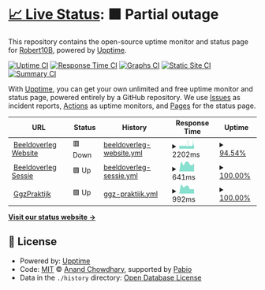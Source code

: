 # [📈 Live Status](https://demo.upptime.js.org): <!--live status--> **🟧 Partial outage**

This repository contains the open-source uptime monitor and status page for [Robert10B](https://10dsgn.nl), powered by [Upptime](https://github.com/upptime/upptime).

[![Uptime CI](https://github.com/tendsgn/upptime/workflows/Uptime%20CI/badge.svg)](https://github.com/tendsgn/upptime/actions?query=workflow%3A%22Uptime+CI%22)
[![Response Time CI](https://github.com/tendsgn/upptime/workflows/Response%20Time%20CI/badge.svg)](https://github.com/tendsgn/upptime/actions?query=workflow%3A%22Response+Time+CI%22)
[![Graphs CI](https://github.com/tendsgn/upptime/workflows/Graphs%20CI/badge.svg)](https://github.com/tendsgn/upptime/actions?query=workflow%3A%22Graphs+CI%22)
[![Static Site CI](https://github.com/tendsgn/upptime/workflows/Static%20Site%20CI/badge.svg)](https://github.com/tendsgn/upptime/actions?query=workflow%3A%22Static+Site+CI%22)
[![Summary CI](https://github.com/tendsgn/upptime/workflows/Summary%20CI/badge.svg)](https://github.com/tendsgn/upptime/actions?query=workflow%3A%22Summary+CI%22)

With [Upptime](https://upptime.js.org), you can get your own unlimited and free uptime monitor and status page, powered entirely by a GitHub repository. We use [Issues](https://github.com/tendsgn/upptime/issues) as incident reports, [Actions](https://github.com/tendsgn/upptime/actions) as uptime monitors, and [Pages](https://demo.upptime.js.org) for the status page.

<!--start: status pages-->
<!-- This summary is generated by Upptime (https://github.com/upptime/upptime) -->
<!-- Do not edit this manually, your changes will be overwritten -->
<!-- prettier-ignore -->
| URL | Status | History | Response Time | Uptime |
| --- | ------ | ------- | ------------- | ------ |
| <img alt="" src="https://icons.duckduckgo.com/ip3/beeldoverleg.nl.ico" height="13"> [Beeldoverleg Website](https://beeldoverleg.nl) | 🟥 Down | [beeldoverleg-website.yml](https://github.com/tendsgn/upptime/commits/HEAD/history/beeldoverleg-website.yml) | <details><summary><img alt="Response time graph" src="./graphs/beeldoverleg-website/response-time-week.png" height="20"> 2202ms</summary><br><a href="https://tendsgn.github.io/upptime/history/beeldoverleg-website"><img alt="Response time 2146" src="https://img.shields.io/endpoint?url=https%3A%2F%2Fraw.githubusercontent.com%2Ftendsgn%2Fupptime%2FHEAD%2Fapi%2Fbeeldoverleg-website%2Fresponse-time.json"></a><br><a href="https://tendsgn.github.io/upptime/history/beeldoverleg-website"><img alt="24-hour response time 2721" src="https://img.shields.io/endpoint?url=https%3A%2F%2Fraw.githubusercontent.com%2Ftendsgn%2Fupptime%2FHEAD%2Fapi%2Fbeeldoverleg-website%2Fresponse-time-day.json"></a><br><a href="https://tendsgn.github.io/upptime/history/beeldoverleg-website"><img alt="7-day response time 2202" src="https://img.shields.io/endpoint?url=https%3A%2F%2Fraw.githubusercontent.com%2Ftendsgn%2Fupptime%2FHEAD%2Fapi%2Fbeeldoverleg-website%2Fresponse-time-week.json"></a><br><a href="https://tendsgn.github.io/upptime/history/beeldoverleg-website"><img alt="30-day response time 2146" src="https://img.shields.io/endpoint?url=https%3A%2F%2Fraw.githubusercontent.com%2Ftendsgn%2Fupptime%2FHEAD%2Fapi%2Fbeeldoverleg-website%2Fresponse-time-month.json"></a><br><a href="https://tendsgn.github.io/upptime/history/beeldoverleg-website"><img alt="1-year response time 2146" src="https://img.shields.io/endpoint?url=https%3A%2F%2Fraw.githubusercontent.com%2Ftendsgn%2Fupptime%2FHEAD%2Fapi%2Fbeeldoverleg-website%2Fresponse-time-year.json"></a></details> | <details><summary><a href="https://tendsgn.github.io/upptime/history/beeldoverleg-website">94.54%</a></summary><a href="https://tendsgn.github.io/upptime/history/beeldoverleg-website"><img alt="All-time uptime 99.31%" src="https://img.shields.io/endpoint?url=https%3A%2F%2Fraw.githubusercontent.com%2Ftendsgn%2Fupptime%2FHEAD%2Fapi%2Fbeeldoverleg-website%2Fuptime.json"></a><br><a href="https://tendsgn.github.io/upptime/history/beeldoverleg-website"><img alt="24-hour uptime 82.77%" src="https://img.shields.io/endpoint?url=https%3A%2F%2Fraw.githubusercontent.com%2Ftendsgn%2Fupptime%2FHEAD%2Fapi%2Fbeeldoverleg-website%2Fuptime-day.json"></a><br><a href="https://tendsgn.github.io/upptime/history/beeldoverleg-website"><img alt="7-day uptime 94.54%" src="https://img.shields.io/endpoint?url=https%3A%2F%2Fraw.githubusercontent.com%2Ftendsgn%2Fupptime%2FHEAD%2Fapi%2Fbeeldoverleg-website%2Fuptime-week.json"></a><br><a href="https://tendsgn.github.io/upptime/history/beeldoverleg-website"><img alt="30-day uptime 98.03%" src="https://img.shields.io/endpoint?url=https%3A%2F%2Fraw.githubusercontent.com%2Ftendsgn%2Fupptime%2FHEAD%2Fapi%2Fbeeldoverleg-website%2Fuptime-month.json"></a><br><a href="https://tendsgn.github.io/upptime/history/beeldoverleg-website"><img alt="1-year uptime 99.31%" src="https://img.shields.io/endpoint?url=https%3A%2F%2Fraw.githubusercontent.com%2Ftendsgn%2Fupptime%2FHEAD%2Fapi%2Fbeeldoverleg-website%2Fuptime-year.json"></a></details>
| <img alt="" src="https://icons.duckduckgo.com/ip3/sessie.beeldoverleg.nl.ico" height="13"> [Beeldoverleg Sessie](https://sessie.beeldoverleg.nl/uptime) | 🟩 Up | [beeldoverleg-sessie.yml](https://github.com/tendsgn/upptime/commits/HEAD/history/beeldoverleg-sessie.yml) | <details><summary><img alt="Response time graph" src="./graphs/beeldoverleg-sessie/response-time-week.png" height="20"> 641ms</summary><br><a href="https://tendsgn.github.io/upptime/history/beeldoverleg-sessie"><img alt="Response time 752" src="https://img.shields.io/endpoint?url=https%3A%2F%2Fraw.githubusercontent.com%2Ftendsgn%2Fupptime%2FHEAD%2Fapi%2Fbeeldoverleg-sessie%2Fresponse-time.json"></a><br><a href="https://tendsgn.github.io/upptime/history/beeldoverleg-sessie"><img alt="24-hour response time 643" src="https://img.shields.io/endpoint?url=https%3A%2F%2Fraw.githubusercontent.com%2Ftendsgn%2Fupptime%2FHEAD%2Fapi%2Fbeeldoverleg-sessie%2Fresponse-time-day.json"></a><br><a href="https://tendsgn.github.io/upptime/history/beeldoverleg-sessie"><img alt="7-day response time 641" src="https://img.shields.io/endpoint?url=https%3A%2F%2Fraw.githubusercontent.com%2Ftendsgn%2Fupptime%2FHEAD%2Fapi%2Fbeeldoverleg-sessie%2Fresponse-time-week.json"></a><br><a href="https://tendsgn.github.io/upptime/history/beeldoverleg-sessie"><img alt="30-day response time 709" src="https://img.shields.io/endpoint?url=https%3A%2F%2Fraw.githubusercontent.com%2Ftendsgn%2Fupptime%2FHEAD%2Fapi%2Fbeeldoverleg-sessie%2Fresponse-time-month.json"></a><br><a href="https://tendsgn.github.io/upptime/history/beeldoverleg-sessie"><img alt="1-year response time 752" src="https://img.shields.io/endpoint?url=https%3A%2F%2Fraw.githubusercontent.com%2Ftendsgn%2Fupptime%2FHEAD%2Fapi%2Fbeeldoverleg-sessie%2Fresponse-time-year.json"></a></details> | <details><summary><a href="https://tendsgn.github.io/upptime/history/beeldoverleg-sessie">100.00%</a></summary><a href="https://tendsgn.github.io/upptime/history/beeldoverleg-sessie"><img alt="All-time uptime 99.97%" src="https://img.shields.io/endpoint?url=https%3A%2F%2Fraw.githubusercontent.com%2Ftendsgn%2Fupptime%2FHEAD%2Fapi%2Fbeeldoverleg-sessie%2Fuptime.json"></a><br><a href="https://tendsgn.github.io/upptime/history/beeldoverleg-sessie"><img alt="24-hour uptime 100.00%" src="https://img.shields.io/endpoint?url=https%3A%2F%2Fraw.githubusercontent.com%2Ftendsgn%2Fupptime%2FHEAD%2Fapi%2Fbeeldoverleg-sessie%2Fuptime-day.json"></a><br><a href="https://tendsgn.github.io/upptime/history/beeldoverleg-sessie"><img alt="7-day uptime 100.00%" src="https://img.shields.io/endpoint?url=https%3A%2F%2Fraw.githubusercontent.com%2Ftendsgn%2Fupptime%2FHEAD%2Fapi%2Fbeeldoverleg-sessie%2Fuptime-week.json"></a><br><a href="https://tendsgn.github.io/upptime/history/beeldoverleg-sessie"><img alt="30-day uptime 99.91%" src="https://img.shields.io/endpoint?url=https%3A%2F%2Fraw.githubusercontent.com%2Ftendsgn%2Fupptime%2FHEAD%2Fapi%2Fbeeldoverleg-sessie%2Fuptime-month.json"></a><br><a href="https://tendsgn.github.io/upptime/history/beeldoverleg-sessie"><img alt="1-year uptime 99.97%" src="https://img.shields.io/endpoint?url=https%3A%2F%2Fraw.githubusercontent.com%2Ftendsgn%2Fupptime%2FHEAD%2Fapi%2Fbeeldoverleg-sessie%2Fuptime-year.json"></a></details>
| <img alt="" src="https://icons.duckduckgo.com/ip3/ggzpraktijk.nl.ico" height="13"> [GgzPraktijk](https://ggzpraktijk.nl) | 🟩 Up | [ggz-praktijk.yml](https://github.com/tendsgn/upptime/commits/HEAD/history/ggz-praktijk.yml) | <details><summary><img alt="Response time graph" src="./graphs/ggz-praktijk/response-time-week.png" height="20"> 992ms</summary><br><a href="https://tendsgn.github.io/upptime/history/ggz-praktijk"><img alt="Response time 996" src="https://img.shields.io/endpoint?url=https%3A%2F%2Fraw.githubusercontent.com%2Ftendsgn%2Fupptime%2FHEAD%2Fapi%2Fggz-praktijk%2Fresponse-time.json"></a><br><a href="https://tendsgn.github.io/upptime/history/ggz-praktijk"><img alt="24-hour response time 657" src="https://img.shields.io/endpoint?url=https%3A%2F%2Fraw.githubusercontent.com%2Ftendsgn%2Fupptime%2FHEAD%2Fapi%2Fggz-praktijk%2Fresponse-time-day.json"></a><br><a href="https://tendsgn.github.io/upptime/history/ggz-praktijk"><img alt="7-day response time 992" src="https://img.shields.io/endpoint?url=https%3A%2F%2Fraw.githubusercontent.com%2Ftendsgn%2Fupptime%2FHEAD%2Fapi%2Fggz-praktijk%2Fresponse-time-week.json"></a><br><a href="https://tendsgn.github.io/upptime/history/ggz-praktijk"><img alt="30-day response time 1045" src="https://img.shields.io/endpoint?url=https%3A%2F%2Fraw.githubusercontent.com%2Ftendsgn%2Fupptime%2FHEAD%2Fapi%2Fggz-praktijk%2Fresponse-time-month.json"></a><br><a href="https://tendsgn.github.io/upptime/history/ggz-praktijk"><img alt="1-year response time 996" src="https://img.shields.io/endpoint?url=https%3A%2F%2Fraw.githubusercontent.com%2Ftendsgn%2Fupptime%2FHEAD%2Fapi%2Fggz-praktijk%2Fresponse-time-year.json"></a></details> | <details><summary><a href="https://tendsgn.github.io/upptime/history/ggz-praktijk">100.00%</a></summary><a href="https://tendsgn.github.io/upptime/history/ggz-praktijk"><img alt="All-time uptime 99.70%" src="https://img.shields.io/endpoint?url=https%3A%2F%2Fraw.githubusercontent.com%2Ftendsgn%2Fupptime%2FHEAD%2Fapi%2Fggz-praktijk%2Fuptime.json"></a><br><a href="https://tendsgn.github.io/upptime/history/ggz-praktijk"><img alt="24-hour uptime 100.00%" src="https://img.shields.io/endpoint?url=https%3A%2F%2Fraw.githubusercontent.com%2Ftendsgn%2Fupptime%2FHEAD%2Fapi%2Fggz-praktijk%2Fuptime-day.json"></a><br><a href="https://tendsgn.github.io/upptime/history/ggz-praktijk"><img alt="7-day uptime 100.00%" src="https://img.shields.io/endpoint?url=https%3A%2F%2Fraw.githubusercontent.com%2Ftendsgn%2Fupptime%2FHEAD%2Fapi%2Fggz-praktijk%2Fuptime-week.json"></a><br><a href="https://tendsgn.github.io/upptime/history/ggz-praktijk"><img alt="30-day uptime 100.00%" src="https://img.shields.io/endpoint?url=https%3A%2F%2Fraw.githubusercontent.com%2Ftendsgn%2Fupptime%2FHEAD%2Fapi%2Fggz-praktijk%2Fuptime-month.json"></a><br><a href="https://tendsgn.github.io/upptime/history/ggz-praktijk"><img alt="1-year uptime 99.70%" src="https://img.shields.io/endpoint?url=https%3A%2F%2Fraw.githubusercontent.com%2Ftendsgn%2Fupptime%2FHEAD%2Fapi%2Fggz-praktijk%2Fuptime-year.json"></a></details>

<!--end: status pages-->

[**Visit our status website →**](https://demo.upptime.js.org)

## 📄 License

- Powered by: [Upptime](https://github.com/upptime/upptime)
- Code: [MIT](./LICENSE) © [Anand Chowdhary](https://anandchowdhary.com), supported by [Pabio](https://pabio.com)
- Data in the `./history` directory: [Open Database License](https://opendatacommons.org/licenses/odbl/1-0/)
